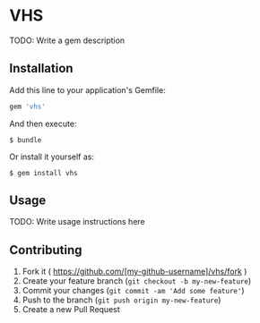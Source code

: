 # VHS

TODO: Write a gem description

## Installation

Add this line to your application's Gemfile:

```ruby
gem 'vhs'
```

And then execute:

    $ bundle

Or install it yourself as:

    $ gem install vhs

## Usage

TODO: Write usage instructions here

## Contributing

1. Fork it ( https://github.com/[my-github-username]/vhs/fork )
2. Create your feature branch (`git checkout -b my-new-feature`)
3. Commit your changes (`git commit -am 'Add some feature'`)
4. Push to the branch (`git push origin my-new-feature`)
5. Create a new Pull Request
